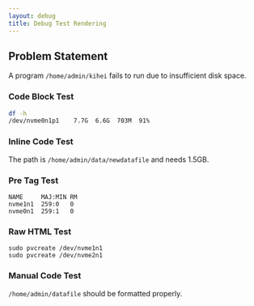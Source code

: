 ```yaml
---
layout: debug
title: Debug Test Rendering
---
```


## Problem Statement

A program `/home/admin/kihei` fails to run due to insufficient disk space.

### Code Block Test

```bash
df -h
/dev/nvme0n1p1    7.7G  6.6G  703M  91%
```

### Inline Code Test

The path is `/home/admin/data/newdatafile` and needs 1.5GB.

### Pre Tag Test

```
NAME     MAJ:MIN RM
nvme1n1  259:0   0
nvme0n1  259:1   0
```

### Raw HTML Test

<pre><code>sudo pvcreate /dev/nvme1n1
sudo pvcreate /dev/nvme2n1</code></pre>

### Manual Code Test

<code>/home/admin/datafile</code> should be formatted properly.